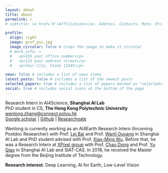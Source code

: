 ```yaml
---
layout: about
title: about
permalink: /
# subtitle: <a href='#'>Affiliations</a>. Address. Contacts. Moto. Etc.

profile:
  align: right
  image: prof_pic.jpg
  image_circular: false # crops the image to make it circular
  # more_info: >
  #   <p>555 your office number</p>
  #   <p>123 your address street</p>
  #   <p>Your City, State 12345</p>

news: false # includes a list of news items
latest_posts: false # includes a list of the newest posts
selected_papers: true # includes a list of papers marked as "selected={true}"
social: true # includes social icons at the bottom of the page
---
```


Research Intern in AI4Science, **Shanghai AI Lab**<br>
PhD student in CS, **The Hong Kong Polytechnic University**<br> 
wenlong.zhang@connect.polyu.hk<br>
[Google scholar](https://scholar.google.com.hk/citations?user=UnMImiUAAAAJ&hl=zh-CN) | [Github](https://github.com/WenlongZhang0517) | [Researchgate](https://www.researchgate.net/profile/Wenlong-Zhang-26)

Wenlong is currently working as an AI4Earth Research Intern (Incoming Postdoc Researcher) with Prof. [Lei Bai](http://leibai.site/) and Prof. [Wanli Ouyang](https://wlouyang.github.io/) in Shanghai AI Lab and PhD student advised with Prof. [Xiao-Ming Wu](http://www4.comp.polyu.edu.hk/~csxmwu/). Before that, he was a Research Intern at [XPixel group](http://xpixel.group/) with Prof. [Chao Dong](https://scholar.google.com/citations?hl=zh-CN&user=OSDCB0UAAAAJ) and Prof. [Yu Qiao](http://mmlab.siat.ac.cn/team) in Shanghai AI Lab and SIAT-CAS. In 2018, he received the Master degree from the Beijing Institute of Technology.

**Research interest**: Deep Learning, AI for Earth, Low-Level Vision
